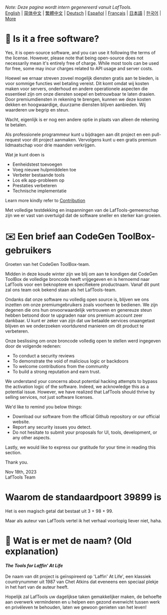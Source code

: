 <i>Note: Deze pagina wordt intern gegenereerd vanuit LafTools.</i> <br/> [English](/docs/en_US/FAQ.md)  |  [简体中文](/docs/zh_CN/FAQ.md)  |  [繁體中文](/docs/zh_HK/FAQ.md)  |  [Deutsch](/docs/de/FAQ.md)  |  [Español](/docs/es/FAQ.md)  |  [Français](/docs/fr/FAQ.md)  |  [日本語](/docs/ja/FAQ.md)  |  [한국어](/docs/ko/FAQ.md) | [More](/docs/) <br/>

# 🙋 Is it a free software?

Yes, it is open-source software, and you can use it following the terms of the license. However, please note that being open-source does not necessarily mean it's entirely free of charge. While most tools can be used for free, some may incur charges related to API usage and server costs.

Hoewel we ernaar streven zoveel mogelijk diensten gratis aan te bieden, is voor sommige functies wel betaling vereist. Dit komt omdat wij kosten maken voor servers, onderhoud en andere operationele aspecten die essentieel zijn om onze diensten soepel en betrouwbaar te laten draaien. Door premiumdiensten in rekening te brengen, kunnen we deze kosten dekken en hoogwaardige, duurzame diensten blijven aanbieden. Wij waarderen uw begrip en steun.

Wacht, eigenlijk is er nog een andere optie in plaats van alleen de rekening te betalen.

Als professionele programmeur kunt u bijdragen aan dit project en een pull-request voor dit project aanmaken. Vervolgens kunt u een gratis premium lidmaatschap voor drie maanden verkrijgen.

Wat je kunt doen is

- Eenheidstest toevoegen
- Voeg nieuwe hulpmiddelen toe
- Verbeter bestaande tools
- Los elk app-probleem op
- Prestaties verbeteren
- Technische implementatie

Learn more kindly refer to [Contribution](CONTRIBUTION.md)

Met volledige testdekking en inspanningen van de LafTools-gemeenschap zijn we er vast van overtuigd dat de software sneller en sterker kan groeien.

# ✉️ Een brief aan CodeGen ToolBox-gebruikers

Groeten van het CodeGen ToolBox-team.

Midden in deze koude winter zijn we blij om aan te kondigen dat CodeGen ToolBox de volledige broncode heeft vrijgegeven en is hernoemd naar LafTools voor een beknoptere en specifiekere productnaam. Vanaf dit punt zal ons team ook bekend staan ​​als het LafTools-team.

Ondanks dat onze software nu volledig open source is, blijven we ons inzetten om onze premiumgebruikers zoals voorheen te bedienen. We zijn degenen die ons hun onvoorwaardelijk vertrouwen en genereuze steun hebben betoond door te upgraden naar ons premium account zeer dankbaar. U kunt er zeker van zijn dat uw betaalde services onaangetast blijven en we onderzoeken voortdurend manieren om dit product te verbeteren.

Onze beslissing om onze broncode volledig open te stellen werd ingegeven door de volgende redenen:

- To conduct a security reviews
- To demonstrate the void of malicious logic or backdoors
- To welcome contributions from the community
- To build a strong reputation and earn trust.

We understand your concerns about potential hacking attempts to bypass the activation logic of the software. Indeed, we acknowledge this as a potential issue. However, we have realized that LafTools should thrive by selling services, not just software licenses.

We'd like to remind you below things:

- Download our software from the official Github repository or our official website.
- Report any security issues you detect.
- Do not hesitate to submit your proposals for UI, tools, development, or any other aspects.

Lastly, we would like to express our gratitude for your time in reading this section.

Thank you.

Nov 18th, 2023  
LafTools Team

# Waarom de standaardpoort 39899 is

Het is een magisch getal dat bestaat uit 3 + 98 + 99.

Maar als auteur van LafTools vertel ik het verhaal voorlopig liever niet, haha.

# 🌱 Wat is er met de naam? (Old explanation)

#### _The Tools for Laffin' At Life_

De naam van dit project is geïnspireerd op 'Laffin' At Life', een klassiek countrynummer uit 1987 van Chet Atkins dat eveneens een speciaal plekje in het hart van de auteur heeft.

Hopelijk zal LafTools uw dagelijkse taken gemakkelijker maken, de behoefte aan overwerk verminderen en u helpen een gezond evenwicht tussen werk en privéleven te behouden, laten we gewoon genieten van het leven!
